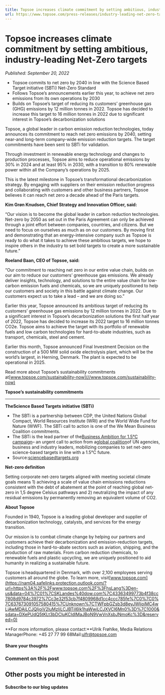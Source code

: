 ```yaml
---
title: Topsoe increases climate commitment by setting ambitious, industry-leading Net-Zero targets
url: https://www.topsoe.com/press-releases/industry-leading-net-zero-targets#main-content
---
```


# Topsoe increases climate commitment by setting ambitious, industry-leading Net-Zero targets

*Published: September 20, 2022*

- Topsoe commits to net zero by 2040 in line with the Science Based Target initiative (SBTi) Net-Zero Standard
- Follows Topsoe’s announcements earlier this year, to achieve net zero emissions from its own operations by 2030
- Builds on Topsoe’s target of reducing its customers’ greenhouse gas (GHG) emissions by 12 million tonnes in 2022. Topsoe has decided to increase this target to 16 million tonnes in 2022 due to significant interest in Topsoe’s decarbonization solutions

Topsoe, a global leader in carbon emission reduction technologies, today announces its commitment to reach net zero emissions by 2040, setting near-and long-term company-wide emission reduction targets. The target commitments have been sent to SBTi for validation.

Through investment in renewable energy technology and changes to production processes, Topsoe aims to reduce operational emissions by 30% in 2024 and at least 95% in 2030, with a transition to 80% renewable power within all the Company’s operations by 2025.

This is the latest milestone in Topsoe’s transformational decarbonization strategy. By engaging with suppliers on their emission reduction progress and collaborating with customers and other business partners, Topsoe believes it can reach net zero a decade ahead of the Paris targets.

**Kim Grøn Knudsen, Chief Strategy and Innovation Officer, said:**

“Our vision is to become the global leader in carbon reduction technologies. Net-zero by 2050 as set out in the Paris Agreement can only be achieved through a joint effort between companies, countries, and citizens. But we need to focus on ourselves as much as on our customers. By moving first and demonstrating that an energy-intensive company such as Topsoe is ready to do what it takes to achieve these ambitious targets, we hope to inspire others in the industry to set bold targets to create a more sustainable future.”

**Roeland Baan, CEO of Topsoe, said:**

“Our commitment to reaching net zero in our entire value chain, builds on our aim to reduce our customers’ greenhouse gas emissions. We already deliver insights, technology, and solutions to the entire value chain for low-carbon emission fuels and chemicals, so we are uniquely positioned to help our customers and society in this battle against climate change. Our customers expect us to take a lead – and we are doing so.”

Earlier this year, Topsoe announced its ambitious target of reducing its customers’ greenhouse gas emissions by 12 million tonnes in 2022. Due to a significant interest in Topsoe’s decarbonization solutions the first half year of 2022, Topsoe has decided to increase its 2022 target to 16 million tonnes CO2e. Topsoe aims to achieve the target with its portfolio of renewable fuels and low carbon technologies for hard-to-abate industries, such as transport, chemicals, steel and cement.

Earlier this month, Topsoe announced Final Investment Decision on the construction of a 500 MW solid oxide electrolysis plant, which will be the world’s largest, in Herning, Denmark. The plant is expected to be operational in 2025.

Read more about Topsoe’s sustainability commitments at[www.topsoe.com/sustainability-now](//www.topsoe.com/sustainability-now)

**Topsoe’s sustainability commitments**

****

**TheScience Based Targets initiative (SBTi)**

- The SBTi is a partnership between CDP, the United Nations Global Compact, World Resources Institute (WRI) and the World Wide Fund for Nature (WWF). The SBTi call to action is one of the We Mean Business Coalition commitments.
- The SBTi is the lead partner of the[Business Ambition for 1.5°C campaign](https://sciencebasedtargets.org/business-ambition-for-1-5c/)– an urgent call to action from a[global coalition](https://www.unglobalcompact.org/take-action/events/climate-action-summit-2019/business-ambition)of UN agencies, business and industry leaders, mobilizing companies to set net-zero science-based targets in line with a 1.5°C future.
- Source:[sciencebasedtargets.org](http://www.sciencebasedtargets.org)

**Net-zero definition**

Setting corporate net-zero targets aligned with meeting societal climate goals means 1) achieving a scale of value chain emissions reductions consistent with the debt of abatement at the point of reaching global net-zero in 1,5 degree Celsius pathways and 2) neutralizing the impact of any residual emissions by permanently removing an equivalent volume of CO2.

**About Topsoe**

Founded in 1940, Topsoe is a leading global developer and supplier of decarbonization technology, catalysts, and services for the energy transition.

Our mission is to combat climate change by helping our partners and customers achieve their decarbonization and emission-reduction targets, including those in hard-to-abate sectors such as aviation, shipping, and the production of raw materials. From carbon reduction chemicals, to renewable fuels and plastic upcycling, we are uniquely positioned to aid humanity in realizing a sustainable future.

Topsoe is headquartered in Denmark, with over 2,100 employees serving customers all around the globe. To learn more, visit[www.topsoe.com](https://nam04.safelinks.protection.outlook.com/?url=https%3A%2F%2Fwww.topsoe.com%2F%3FhsLang%3Den-us&data=04%7C01%7CSKLandes%40dow.com%7C43363499773b4f38cc7808d9784c3972%7Cc3e32f53cb7f4809968d1cc4ccc785fe%7C0%7C0%7C637673091057580415%7CUnknown%7CTWFpbGZsb3d8eyJWIjoiMC4wLjAwMDAiLCJQIjoiV2luMzIiLCJBTiI6Ik1haWwiLCJXVCI6Mn0%3D%7C1000&sdata=DXePUdQ5tKLt3bDCluKCIdIMaJBoN9VwVnXsbJNmoKc%3D&reserved=0)

**For more information, please contact:**Ulrik Frøhlke, Media Relations ManagerPhone: +45 27 77 99 68Mail:[ulfr@topsoe.com](mailto:ulfr@topsoe.com)

#### Share your thoughts

### Comment on this post

## Other posts you might be interested in

#### Subscribe to our blog updates